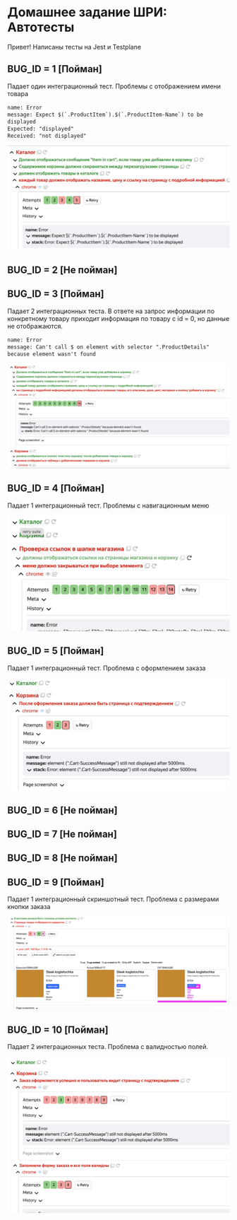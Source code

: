 # Домашнее задание ШРИ: Автотесты

Привет! Написаны тесты на Jest и Testplane

## BUG_ID = 1 [Пойман]

Падает один интеграционный тест. Проблемы с отображением имени товара

```
name: Error
message: Expect $(`.ProductItem`).$(`.ProductItem-Name`) to be displayed
Expected: "displayed"
Received: "not displayed"
``` 

![скриншот ошибки из testplane gui](./screenshots/image.png)

## BUG_ID = 2 [Не пойман]

## BUG_ID = 3 [Пойман]

Падает 2 интеграционных теста. В ответе на запрос информации по конкретному товару приходит информация по товару с id = 0, но данные не отображаются.

```
name: Error
message: Can't call $ on element with selector ".ProductDetails" because element wasn't found
```

![скриншот ошибки из testplane gui](./screenshots/image-1.png)

## BUG_ID = 4 [Пойман]

Падает 1 интеграционный тест. Проблемы с навигационным меню

![скриншот ошибки из testplane gui](./screenshots//image-2.png)

## BUG_ID = 5 [Пойман]

Падает 1 интеграционный тест. Проблема с оформлением заказа

![скриншот ошибки из testplane gui](./screenshots/image-3.png)

## BUG_ID = 6 [Не пойман]
## BUG_ID = 7 [Не пойман]
## BUG_ID = 8 [Не пойман]


## BUG_ID = 9 [Пойман]

Падает 1 интеграционный скриншотный тест. Проблема с размерами кнопки заказа

![скриншот ошибки из testplane gui](./screenshots/image-5.png)


## BUG_ID = 10 [Пойман]

Падает 2 интеграционных теста. Проблема с валидностью полей. 

![скриншот ошибки из testplane gui](./screenshots/image-4.png)